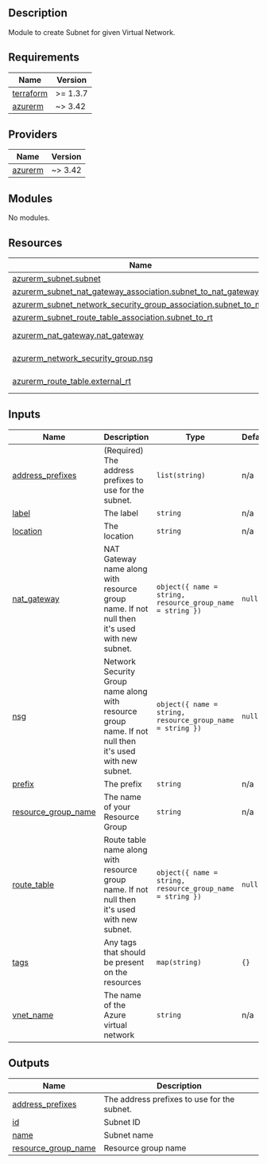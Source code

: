 ## Description

Module to create Subnet for given Virtual Network.

## Requirements

| Name | Version |
|------|---------|
| <a name="requirement_terraform"></a> [terraform](#requirement\_terraform) | >= 1.3.7 |
| <a name="requirement_azurerm"></a> [azurerm](#requirement\_azurerm) | ~> 3.42 |

## Providers

| Name | Version |
|------|---------|
| <a name="provider_azurerm"></a> [azurerm](#provider\_azurerm) | ~> 3.42 |

## Modules

No modules.

## Resources

| Name | Type |
|------|------|
| [azurerm_subnet.subnet](https://registry.terraform.io/providers/hashicorp/azurerm/latest/docs/resources/subnet) | resource |
| [azurerm_subnet_nat_gateway_association.subnet_to_nat_gateway](https://registry.terraform.io/providers/hashicorp/azurerm/latest/docs/resources/subnet_nat_gateway_association) | resource |
| [azurerm_subnet_network_security_group_association.subnet_to_nsg](https://registry.terraform.io/providers/hashicorp/azurerm/latest/docs/resources/subnet_network_security_group_association) | resource |
| [azurerm_subnet_route_table_association.subnet_to_rt](https://registry.terraform.io/providers/hashicorp/azurerm/latest/docs/resources/subnet_route_table_association) | resource |
| [azurerm_nat_gateway.nat_gateway](https://registry.terraform.io/providers/hashicorp/azurerm/latest/docs/data-sources/nat_gateway) | data source |
| [azurerm_network_security_group.nsg](https://registry.terraform.io/providers/hashicorp/azurerm/latest/docs/data-sources/network_security_group) | data source |
| [azurerm_route_table.external_rt](https://registry.terraform.io/providers/hashicorp/azurerm/latest/docs/data-sources/route_table) | data source |

## Inputs

| Name | Description | Type | Default | Required |
|------|-------------|------|---------|:--------:|
| <a name="input_address_prefixes"></a> [address\_prefixes](#input\_address\_prefixes) | (Required) The address prefixes to use for the subnet. | `list(string)` | n/a | yes |
| <a name="input_label"></a> [label](#input\_label) | The label | `string` | n/a | yes |
| <a name="input_location"></a> [location](#input\_location) | The location | `string` | n/a | yes |
| <a name="input_nat_gateway"></a> [nat\_gateway](#input\_nat\_gateway) | NAT Gateway name along with resource group name. If not null then it's used with new subnet. | `object({ name = string, resource_group_name = string })` | `null` | no |
| <a name="input_nsg"></a> [nsg](#input\_nsg) | Network Security Group name along with resource group name. If not null then it's used with new subnet. | `object({ name = string, resource_group_name = string })` | `null` | no |
| <a name="input_prefix"></a> [prefix](#input\_prefix) | The prefix | `string` | n/a | yes |
| <a name="input_resource_group_name"></a> [resource\_group\_name](#input\_resource\_group\_name) | The name of your Resource Group | `string` | n/a | yes |
| <a name="input_route_table"></a> [route\_table](#input\_route\_table) | Route table name along with resource group name. If not null then it's used with new subnet. | `object({ name = string, resource_group_name = string })` | `null` | no |
| <a name="input_tags"></a> [tags](#input\_tags) | Any tags that should be present on the resources | `map(string)` | `{}` | no |
| <a name="input_vnet_name"></a> [vnet\_name](#input\_vnet\_name) | The name of the Azure virtual network | `string` | n/a | yes |

## Outputs

| Name | Description |
|------|-------------|
| <a name="output_address_prefixes"></a> [address\_prefixes](#output\_address\_prefixes) | The address prefixes to use for the subnet. |
| <a name="output_id"></a> [id](#output\_id) | Subnet ID |
| <a name="output_name"></a> [name](#output\_name) | Subnet name |
| <a name="output_resource_group_name"></a> [resource\_group\_name](#output\_resource\_group\_name) | Resource group name |
